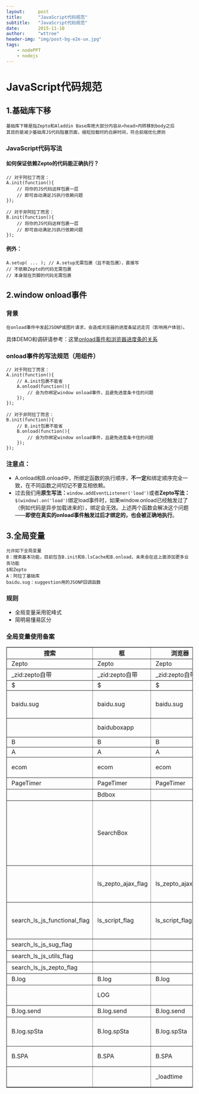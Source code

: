 ```yaml
---
layout:     post
title:      "JavaScript代码规范"
subtitle:   "JavaScript代码规范"
date:       2015-11-10
author:     "wttree"
header-img: "img/post-bg-e2e-ux.jpg"
tags:
    - nodePPT
    - nodejs
---
```


# JavaScript代码规范


## 1.基础库下移
    基础库下移是指Zepto和Aladdin Base库绝大部分内容从<head>内转移到body之后
    其目的是减少基础库JS代码阻塞页面，缩短加载时的白屏时间，符合前端优化原则

### JavaScript代码写法

#### 如何保证依赖Zepto的代码能正确执行？
    // 对于阿拉丁而言：
    A.init(function(){
        // 将你的JS代码这样包裹一层
        // 即可自动满足JS执行依赖问题
    });

    // 对于非阿拉丁而言：
    B.init(function(){
        // 将你的JS代码这样包裹一层
        // 即可自动满足JS执行依赖问题
    });

#### 例外：
    A.setup( ... ); // A.setup无需包裹（且不能包裹），直接写
    // 不依赖Zepto的代码无需包裹
    // 本身就在页脚的代码无需包裹

## 2.window onload事件

### 背景
    在onload事件中发起JSONP或图片请求，会造成浏览器的进度条延迟走完（影响用户体验）。

具体DEMO和调研请参考：这里[onload事件和浏览器进度条的关系](http://ws.baidu.com/#/技术专区/技术调研/onload事件和浏览器进度条的关系)

### onload事件的写法规范（用组件）
    // 对于阿拉丁而言：
    A.init(function(){
        // A.init包裹不能省
        A.onload(function(){
            // 会为你绑定window onload事件，且避免进度条卡住的问题
        });
    });

    // 对于非阿拉丁而言：
    B.init(function(){
        // B.init包裹不能省
        B.onload(function(){
            // 会为你绑定window onload事件，且避免进度条卡住的问题
        });
    });

### 注意点：

* A.onload和B.onload中，所绑定函数的执行顺序，**不一定**和绑定顺序完全一致，在不同函数之间切记不要互相依赖。
* 过去我们用**原生写法：**`window.addEventListener('load')`或者**Zepto写法：**`$(window).on('load')`绑定load事件时，如果window.onload已经触发过了（例如代码是异步加载进来的），绑定会无效。上述两个函数会解决这个问题——**即使在真实的onload事件触发过后才绑定的，也会被正确地执行**。
    
## 3.全局变量
    允许如下全局变量
    B：搜索基本功能，目前包含B.init和B.lsCache和B.onload，未来会在这上面添加更多业务功能
    $和Zepto
    A：阿拉丁基础库
    baidu.sug：suggestion用的JSONP回调函数

### 规则 
* 全局变量采用驼峰式
* 简明易懂易区分

### 全局变量使用备案

<table border="1" cellspacing="0" cellpadding="0">
  <tr>
    <td width="150" align="center"><strong>搜索</strong></td>
    <td width="150" align="center"><strong>框</strong></td>
    <td width="150" align="center"><strong>浏览器</strong></td>
    <td width="200" align="center"><strong>备注</strong></td>
  </tr>
  <tr>
    <td align="left">&nbsp;Zepto</td>
    <td align="left">&nbsp;Zepto</td>
    <td align="left">&nbsp;Zepto</td>
    <td align="left">&nbsp;</td>
  </tr>
  <tr>
    <td align="left">&nbsp;_zid:zepto自带</td>
    <td align="left">&nbsp;_zid:zepto自带</td>
    <td align="left">&nbsp;_zid:zepto自带</td>
    <td align="left">&nbsp;</td>
  </tr>
    <tr>
    <td align="left">&nbsp;$</td>
    <td align="left">&nbsp;$</td>
    <td align="left">&nbsp;$</td>
    <td align="left">&nbsp;</td>
  </tr>
    <tr>
    <td align="left">&nbsp;baidu.sug</td>
    <td align="left">&nbsp;baidu.sug</td>
    <td align="left">&nbsp;baidu.sug</td>
    <td align="left">&nbsp;suggestion用的JSONP回调函数</td>
  </tr>
  <tr>
    <td align="left">&nbsp;</td>
    <td align="left">&nbsp;baiduboxapp</td>
    <td align="left">&nbsp;</td>
    <td align="left">&nbsp;baiduboxapp用于ios上框</td>
  </tr>
  <tr>
    <td align="left">&nbsp;B</td>
    <td align="left">&nbsp;B</td>
    <td align="left">&nbsp;B</td>
    <td align="left">&nbsp;</td>
  </tr>
  <tr>
    <td align="left">&nbsp;A</td>
    <td align="left">&nbsp;A</td>
    <td align="left">&nbsp;A</td>
    <td align="left">&nbsp;</td>
  </tr>
  <tr>
    <td align="left">&nbsp;ecom</td>
    <td align="left">&nbsp;ecom</td>
    <td align="left">&nbsp;ecom</td>
    <td align="left">&nbsp;移动搜索广告使用</td>
  </tr>
  <tr>
    <td align="left">&nbsp;PageTimer</td>
    <td align="left">&nbsp;PageTimer</td>
    <td align="left">&nbsp;PageTimer</td>
    <td align="left">&nbsp;测速</td>
  </tr>
  <tr>
    <td align="left">&nbsp;</td>
    <td align="left">&nbsp;Bdbox</td>
    <td align="left">&nbsp;</td>
    <td align="left">&nbsp;框使用</td>
  </tr>
    <tr>
    <td align="left">&nbsp;</td>
    <td align="left">&nbsp;SearchBox</td>
    <td align="left">&nbsp;</td>
    <td align="left">&nbsp;框用在每次搜索翻页后页面重新处理a标签的<br>框内a标签有部分需要新开窗口</td>
  </tr>
    <tr>
    <td align="left">&nbsp;</td>
    <td align="left">&nbsp;ls_zepto_ajax_flag</td>
    <td align="left">&nbsp;ls_zepto_ajax_flag</td>
    <td align="left">&nbsp;判断localstorage 的js代码执行成功</td>
  </tr>
    <tr>
    <td align="left">&nbsp;search_ls_js_functional_flag</td>
    <td align="left">&nbsp;ls_script_flag</td>
    <td align="left">&nbsp;ls_script_flag</td>
    <td align="left">&nbsp;判断localstorage 的js代码执行成功</td>
  </tr>
    <tr>
    <td align="left">&nbsp;search_ls_js_sug_flag</td>
    <td align="left">&nbsp;</td>
    <td align="left">&nbsp;</td>
    <td align="left">&nbsp;同上</td>
  </tr>
    <tr>
    <td align="left">&nbsp;search_ls_js_utils_flag</td>
    <td align="left">&nbsp;</td>
    <td align="left">&nbsp;</td>
    <td align="left">&nbsp;同上</td>
  </tr>
  <tr>
    <td align="left">&nbsp;search_ls_js_zepto_flag</td>
    <td align="left">&nbsp;</td>
    <td align="left">&nbsp;</td>
    <td align="left">&nbsp;同上</td>
  </tr>
    <tr>
    <td align="left">&nbsp;B.log</td>
    <td align="left">&nbsp;B.log</td>
    <td align="left">&nbsp;B.log</td>
    <td align="left">&nbsp;统计相关</td>
  </tr>
    <tr>
    <td align="left">&nbsp;</td>
    <td align="left">&nbsp;LOG</td>
    <td align="left">&nbsp;</td>
    <td align="left">&nbsp;框用于速度打点统计</td>
  </tr>
    <tr>
    <td align="left">&nbsp;B.log.send</td>
    <td align="left">&nbsp;B.log.send</td>
    <td align="left">&nbsp;B.log.send</td>
    <td align="left">&nbsp;统计相关</td>
  </tr>
    <tr>
    <td align="left">&nbsp;B.log.spSta</td>
    <td align="left">&nbsp;B.log.spSta</td>
    <td align="left">&nbsp;B.log.spSta</td>
    <td align="left">&nbsp;测速方法,目前只有翻页使用</td>
  </tr>
  <tr>
    <td align="left">&nbsp;B.SPA</td>
    <td align="left">&nbsp;B.SPA</td>
    <td align="left">&nbsp;B.SPA</td>
    <td align="left">&nbsp;单页形态无限翻页</td>
  </tr>
  <tr>
    <td align="left">&nbsp;</td>
    <td align="left">&nbsp;</td>
    <td align="left">&nbsp;_loadtime</td>
    <td align="left">&nbsp;浏览器sug使用</td>
  </tr>
</table>
